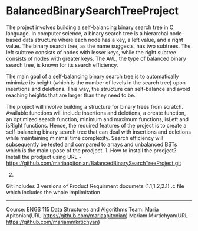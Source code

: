# BalancedBinarySearchTreeProject

The project involves building a self-balancing binary search tree in C language. 
In computer science, a binary search tree is a hierarchal node-based data structure where each node has a key, a left value, and a right value. 
The binary search tree, as the name suggests, has two subtrees.
The left subtree consists of nodes with lesser keys, while the right subtree consists of nodes with greater keys. 
The AVL, the type of balanced binary search tree, is known for its search efficiency.

The main goal of a self-balancing binary search tree is to automatically minimize its height (which is the number of levels in the search tree) upon insertions and deletions. 
This way, the structure can self-balance and avoid reaching heights that are larger than they need to be.

The project will involve building a structure for binary trees from scratch.
Available functions will include insertions and deletions, a create function, an optimized search function, minimum and maximum functions, isLeft and isRight functions.
Hence, the required features of the project is to create a self-balancing binary search tree that can deal with insertions and deletions while maintaining minimal time complexity.
Search efficiency will subsequently be tested and compared to arrays and unbalanced BSTs which is the main upose of the prodject.
1.
How to install the prodject?
Install the prodject using URL - https://github.com/mariaapitonian/BalancedBinarySearchTreeProject.git

2.
Git includes 3 versions of Product Requirment documets (1.1,1.2,2.1)
.c file which includes the whole implimitation

--------------------------------------------------------------------------------
Course: ENGS 115 Data Structures and Algorithms
Team: Maria Apitonian(URL-https://github.com/mariaapitonian)
      Mariam Mkrtichyan(URL-https://github.com/mariammkrtichyan)
 

